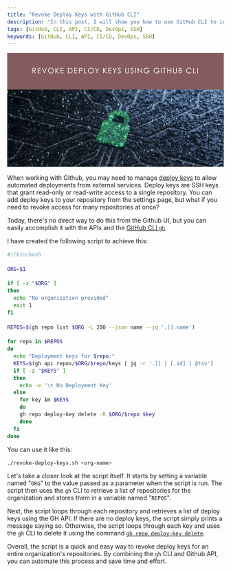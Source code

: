 ```yaml
---
title: "Revoke Deploy Keys with GitHub CLI"
description: "In this post, I will show you how to use GitHub CLI to invalidate deploy keys at the organization level."
tags: [GitHub, CLI, API, CI/CD, DevOps, SSH]
keywords: [GitHub, CLI, API, CI/CD, DevOps, SSH]
---
```


![Use GitHub CLI to Invalide Deploy Keys at the Organization Level](/images/posts/2023-03-31-revoke-github-deploy-key-org-level/header.png)

When working with Github, you may need to manage [deploy keys](https://docs.github.com/en/authentication/connecting-to-github-with-ssh/managing-deploy-keys) to allow automated deployments from external services. Deploy keys are SSH keys that grant read-only or read-write access to a single repository. You can add deploy keys to your repository from the settings page, but what if you need to revoke access for many repositories at once?

Today, there's no direct way to do this from the Github UI, but you can easily accomplish it with the APIs and the [GitHub CLI `gh`](https://cli.github.com/).

I have created the following script to achieve this:

```bash
#!/bin/bash

ORG=$1

if [ -z "$ORG" ]
then
  echo "No organization provided"
  exit 1
fi

REPOS=$(gh repo list $ORG -L 200 --json name --jq '.[].name')

for repo in $REPOS
do
  echo "Deployment keys for $repo:"
  KEYS=$(gh api repos/$ORG/$repo/keys | jq -r '.[] | [.id] | @tsv')
  if [ -z "$KEYS" ]
  then
    echo -e '\t No Deployment Key'
  else
    for key in $KEYS
    do
    gh repo deploy-key delete -R $ORG/$repo $key
    done
  fi
done

```

You can use it like this:

```bash
./revoke-deploy-keys.sh <org-name>
```

Let's take a closer look at the script itself. It starts by setting a variable named "`ORG`" to the value passed as a parameter when the script is run. The script then uses the `gh` CLI to retrieve a list of repositories for the organization and stores them in a variable named "`REPOS`".

Next, the script loops through each repository and retrieves a list of deploy keys using the GH API. If there are no deploy keys, the script simply prints a message saying so. Otherwise, the script loops through each key and uses the `gh` CLI to delete it using the command [`gh repo deploy-key delete`](https://cli.github.com/manual/gh_repo_deploy-key_delete).

Overall, the script is a quick and easy way to revoke deploy keys for an entire organization's repositories. By combining the `gh` CLI and Github API, you can automate this process and save time and effort.
